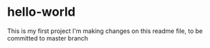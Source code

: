 # hello-world
This is my first project
I'm making changes on this readme file, to be committed to master branch
